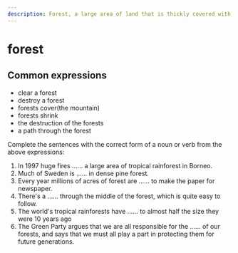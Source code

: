 ```yaml
---
description: Forest, a large area of land that is thickly covered with trees. (森林；林区)
---
```


# forest

## Common expressions

- clear a forest
- destroy a forest
- forests cover(the mountain)
- forests shrink
- the destruction of the forests
- a path through the forest

Complete the sentences with the correct form of a noun or verb from the above expressions:

1. In 1997 huge fires ...... a large area of tropical rainforest in Borneo.
2. Much of Sweden is ...... in dense pine forest.
3. Every year millions of acres of forest are ...... to make the paper for newspaper.
4. There's a ...... through the middle of the forest, which is quite easy to follow.
5. The world's tropical rainforests have ...... to almost half the size they were 10 years ago
6. The Green Party argues that we are all responsible for the ...... of our forests, and says that we must all play a part in protecting them for future generations.
